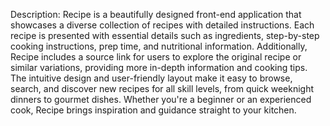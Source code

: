 Description:
Recipe is a beautifully designed front-end application that showcases a diverse collection of recipes with detailed instructions.
Each recipe is presented with essential details such as ingredients, step-by-step cooking instructions, prep time, and nutritional information.
Additionally, Recipe includes a source link for users to explore the original recipe or similar variations, providing more in-depth information and cooking tips.
The intuitive design and user-friendly layout make it easy to browse, search, and discover new recipes for all skill levels, from quick weeknight dinners to gourmet dishes.
Whether you're a beginner or an experienced cook, Recipe brings inspiration and guidance straight to your kitchen.
